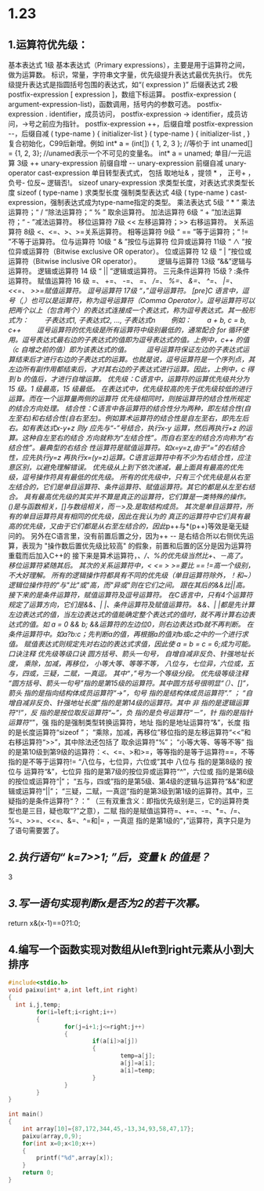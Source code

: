 # 1.23

## 1.运算符优先级：

基本表达式 1级
基本表达式（Primary expressions），主要是用于运算符之间，做为运算数。
标识，常量，字符串文字量，优先级提升表达式最优先执行。
优先级提升表达式是指圆括号包围的表达式，如“( expression )”
后缀表达式 2极
postfix-expression [ expression ]，数组下标运算。
postfix-expression ( argument-expression-list)，函数调用，括号内的参数可选。
postfix-expression . identifier，成员访问，
postfix-expression -> identifier，成员访问，->号之前应为指针。
postfix-expression ++，后缀自增
postfix-expression --，后缀自减
( type-name ) { initializer-list }
( type-name ) { initializer-list , } 复合初始化，C99后新增。例如
int* a = (int[]) { 1, 2, 3 };
//等价于 int unamed[] = {1, 2, 3}; //unamed表示一个不可见的变量名。
int* a = unamed;
单目/一元运算 3级
++ unary-expression 前缀自增
-- unary-expression 前缀自减
unary-operator cast-expression 单目转型表式式， 包括 取地址& ，提领 * ， 正号+ ，负号- 位反~ 逻辑否!。
sizeof unary-expression 求类型长度，对表达式求类型长度
sizeof ( type-name ) 求类型长度
强制类型表达式 4级
( type-name ) cast-expression，强制表达式成为type-name指定的类型。
乘法表达式 5级
“ * ” 乘法运算符；“ / ”除法运算符；“ % ” 取余运算符。
加法运算符 6级
“ + ”加法运算符；“ - ”减法运算符。
移位运算符 7级
<< 左移运算符；>> 右移运算符。
关系运算符 8级
<、<=、>、>=关系运算符。
相等运算符 9级
“ == ”等于运算符；“ != ”不等于运算符。
位与运算符 10级
“ & ”按位与运算符
位异或运算符 11级
“ ∧ ”按位异或运算符（Bitwise exclusive OR operator）。
位或运算符 12 级
“ | ”按位或运算符（Bitwise inclusive OR operator）。
　　
逻辑与运算符 13级
“&&”逻辑与运算符。
逻辑或运算符 14 级
“ || ”逻辑或运算符。
三元条件运算符 15级
? :条件运算符。
赋值运算符 16 级
=、 +=、 -=、 *=、 /=、 %=、 &=、 ^=、 |=、 <<=、 >>=赋值运算符。
逗号运算符 17级
“，”逗号运算符。
[pre]C 语言中，逗号（,）也可以是运算符，称为逗号运算符（Comma Operator）。逗号运算符可以把两个以上（包含两个）的表达式连接成一个表达式，称为逗号表达式。其一般形式为：
　　子表达式1, 子表达式2, ..., 子表达式n
　　例如：
　　a + b, c = b, c++
　　逗号运算符的优先级是所有运算符中级别最低的，通常配合 for 循环使用。逗号表达式最右边的子表达式的值即为逗号表达式的值。上例中，c++ 的值（c 自增之前的值）即为该表达式的值。
　　逗号运算符保证左边的子表达式运算结束后才进行右边的子表达式的运算。也就是说，逗号运算符是一个序列点，其左边所有副作用都结束后，才对其右边的子表达式进行运算。因此，上例中，c 得到 b 的值后，才进行自增运算。
优先级：C语言中，运算符的运算优先级共分为15 级。1 级最高，15 级最低。 在表达式中，优先级较高的先于优先级较低的进行运算。而在一个运算量两侧的运算符 优先级相同时，则按运算符的结合性所规定的结合方向处理。
结合性：C语言中各运算符的结合性分为两种，即左结合性(自左至右)和右结合性(自右至左)。例如算术运算符的结合性是自左至右，即先左后右。如有表达式x-y+z 则y 应先与“-”号结合，执行x-y 运算，然后再执行+z 的运算。这种自左至右的结合 方向就称为“左结合性”。而自右至左的结合方向称为“右结合性”。最典型的右结合 性运算符是赋值运算符。如x=y=z,由于“=”的右结合性，应先执行y=z 再执行x=(y=z)运算。C语言运算符中有不少为右结合性，应注意区别，以避免理解错误。
优先级从上到下依次递减，最上面具有最高的优先级，逗号操作符具有最低的优先级。
所有的优先级中，只有三个优先级是从右至左结合的，它们是单目运算符、条件运算符、赋值运算符。其它的都是从左至右结合。
具有最高优先级的其实并不算是真正的运算符，它们算是一类特殊的操作。()是与函数相关，[]与数组相关，而－>及.是取结构成员。
其次是单目运算符，所有的单目运算符具有相同的优先级，因此在我认为的 真正的运算符中它们具有最高的优先级，又由于它们都是从右至左结合的，因此*p++与*(p++)等效是毫无疑问的。
另外在C语言里，没有前置后置之分，因为++ -- 是右结合所以右侧优先运算，表现为 "操作数后置优先级比较高" 的假象，前置和后置的区分是因为运算符重载而后加入C++的
接下来是算术运算符，*、/、%的优先级当然比+、－高了。
移位运算符紧随其后。
其次的关系运算符中，< <= > >=要比 == !=高一个级别，不大好理解。
所有的逻辑操作符都具有不同的优先级（单目运算符除外，！和~）
逻辑位操作符的"与"比"或"高，而"异或"则在它们之间。
跟在其后的&&比||高。
接下来的是条件运算符，赋值运算符及逗号运算符。
在C语言中，只有4个运算符规定了运算方向，它们是&&、| |、条件运算符及赋值运算符。
&&、| |都是先计算左边表达式的值，当左边表达式的值能确定整个表达式的值时，就不再计算右边表达式的值。如 a = 0 && b; &&运算符的左边位0，则右边表达式b就不再判断。
在条件运算符中。如a?b:c；先判断a的值，再根据a的值对b或c之中的一个进行求值。
赋值表达式则规定先对右边的表达式求值，因此使 a = b = c = 6;成为可能。
口诀注释
优先级等级口诀
圆方括号、箭头一句号， 自增自减非反负、针强地址长度，
乘除，加减，再移位，
小等大等、等等不等，
八位与，七位异，六位或，五与，四或，三疑，二赋，一真逗。
其中“，”号为一个等级分段。
优先级等级注释
“圆方括号、箭头一句号”指的是第15级的运算符。其中圆方括号很明显“（）、[]”，箭头 指的是指向结构体成员运算符“->”，句号 指的是结构体成员运算符“.” ；
“自增自减非反负、针强地址长度”指的是第14级的运算符。其中 非 指的是逻辑运算符“!”，反 指的是按位取反运算符“~”，负 指的是负号运算符“－”，针 指的是指针运算符“*”，强 指的是强制类型转换运算符，地址 指的是地址运算符“&”，长度 指的是长度运算符“sizeof ”；
“乘除，加减，再移位”移位指的是左移运算符“<<”和右移运算符“>>”，其中除法还包括了 取余运算符“%”；
“小等大等、等等不等” 指的是第10级到第9级的运算符：<、<=、>和>=，等等指的是等于运算符==，不等指的是不等于运算符!=
“八位与，七位异，六位或”其中 八位与 指的是第8级的 按位与 运算符“&”，七位异 指的是第7级的按位异或运算符“^”，六位或 指的是第6级的按位或运算符“|”；
“五与，四或”指的是第5级、第4级的逻辑与运算符“&&”和逻辑或运算符“||”；
“三疑，二赋，一真逗”指的是第3级到第1级的运算符。其中，三疑指的是条件运算符“？：” （三有双重含义：即指优先级别是三，它的运算符类型也是三目，疑也取“?”之意），二赋 指的是赋值运算符=、+=、-=、*=、/=、%=、>>=、<<=、&=、^=和|= ，一真逗 指的是第1级的“，”运算符，真字只是为了语句需要罢了。

## *2.执行语句“ k=7>>1; ”后，变量 k 的值是？*

3

## *3.写一语句实现判断x是否为2的若干次幂。*

return x&(x-1)==0?1:0;

## 4.编写一个函数实现对数组从left到right元素从小到大排序

```c++
#include<stdio.h>
void paixu(int* a,int left,int right)
{
  int i,j,temp;
        for(i=left;i<right;i++)                 
        {   
                for(j=i+1;j<=right;j++)            
                {   
                        if(a[i]>a[j])
                        {   
                                temp=a[j];
                                a[j]=a[i];
                                a[i]=temp;
                        }
                }
        }
}
 
int main()
{
	int array[10]={87,172,344,45,-13,34,93,58,47,17};
	paixu(array,0,9);
    for(int x=0;x<10;x++)
    {
        printf("%d",array[x]);
    }
	return 0;
}
```
